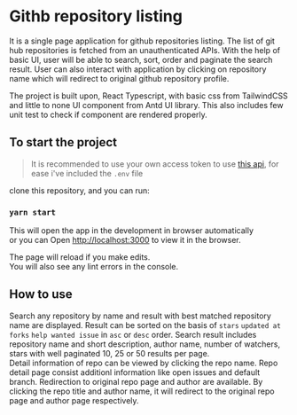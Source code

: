 # Githb repository listing

It is a single page application for github repositories listing. The list of git hub repositories is fetched from an unauthenticated APIs. With the help of basic UI, user will be able to search, sort, order and paginate the search result. User can also interact with application by clicking on repository name which will redirect to original github repository profile.

The project is built upon, React Typescript, with basic css from TailwindCSS and little to none UI component from Antd UI library. This also includes few unit test to check if component are rendered properly.

## To start the project
> It is recommended to use your own access token to use [this api](https://api.github.com), for ease i've included the `.env` file 

clone this repository, and you can run:

### `yarn start`
 
This will open the app in the development in browser automatically \
or you can Open [http://localhost:3000](http://localhost:3000) to view it in the browser.

The page will reload if you make edits.\
You will also see any lint errors in the console.

## How to use
Search any repository by name and result with best matched repository name are displayed. Result can be sorted on the basis of `stars` `updated at` `forks` `help wanted issue` in `asc` or `desc` order. Search result includes repository name and short description, author name, number of watchers, stars with well paginated 10, 25 or 50 results per page.  <br>
Detail information of repo can be viewed by clicking the repo name. Repo detail page consist additionl information like open issues and default branch. Redirection to original repo page and author are available. By clicking the repo title and author name, it will redirect to the original repo page and author page respectively.

